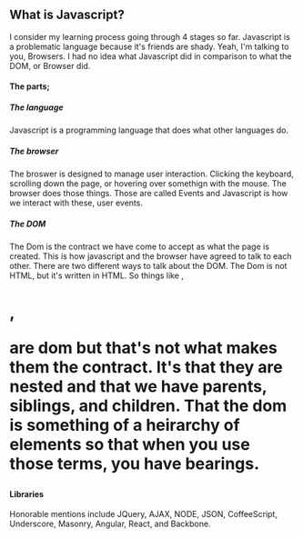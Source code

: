 ## What is Javascript?
I consider my learning process going through 4 stages so far. Javascript is a problematic language because it's friends are shady. Yeah, I'm talking to you, Browsers. I had no idea what Javascript did in comparison to what the DOM, or Browser did.

#### The parts;

##### The language
Javascript is a programming language that does what other languages do.

##### The browser
The broswer is designed to manage user interaction. Clicking the keyboard, scrolling down the page, or hovering over somethign with the mouse. The browser does those things. Those are called Events and Javascript is how we interact with these, user events.

##### The DOM
The Dom is the contract we have come to accept as what the page is created. This is how javascript and the browser have agreed to talk to each other. There are two different ways to talk about the DOM. The Dom is not HTML, but it's written in HTML. So things like <body>, <h1>, <p> are dom but that's not what makes them the contract. It's that they are nested and that we have parents, siblings, and children. That the dom is something of a heirarchy of elements so that when you use those terms, you have bearings.

#### Libraries
Honorable mentions include JQuery, AJAX, NODE, JSON, CoffeeScript, Underscore, Masonry, Angular, React, and Backbone.
